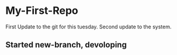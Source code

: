 # My-First-Repo
First Update to the git for this tuesday. Second update to the system.
## Started new-branch, devoloping